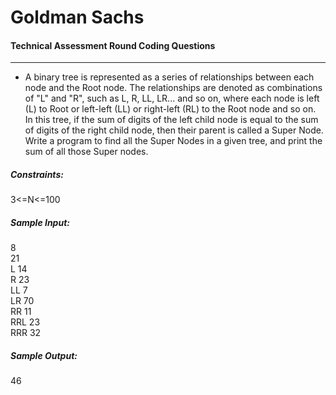 
# Goldman Sachs
#### Technical Assessment Round Coding Questions<br/>
_____
 - A binary tree is represented as a series of relationships between each node and the Root node. The relationships are denoted as combinations of "L" and "R", such as L, R, LL, LR... and so on, where each node is left (L) to Root or left-left (LL) or right-left (RL) to the Root node and so on. In this tree, if the sum of digits of the left child node is equal to the sum of digits of the right child node, then their parent is called a Super Node.<br/>
 Write a program to find all the Super Nodes in a given tree, and print the sum of all those Super nodes.<br/>
##### Constraints:
3<=N<=100
##### Sample Input:
8<br/>
21<br/>
L 14<br/>
R 23<br/>
LL 7<br/>
LR 70<br/>
RR 11<br/>
RRL 23<br/>
RRR 32<br/>
##### Sample Output:
46
